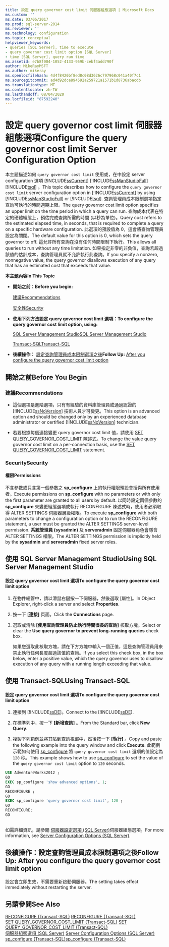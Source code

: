 ```yaml
---
title: 設定 query governor cost limit 伺服器組態選項 | Microsoft Docs
ms.custom: ''
ms.date: 03/06/2017
ms.prod: sql-server-2014
ms.reviewer: ''
ms.technology: configuration
ms.topic: conceptual
helpviewer_keywords:
- queries [SQL Server], time to execute
- query governor cost limit option [SQL Server]
- time [SQL Server], query run time
ms.assetid: e7b8f084-1052-4133-959b-cebf4add790f
author: MikeRayMSFT
ms.author: mikeray
ms.openlocfilehash: 4d4f8420bf8ed8c08d3626c797968c041a40f7c1
ms.sourcegitcommit: ad4d92dce894592a259721a1571b1d8736abacdb
ms.translationtype: MT
ms.contentlocale: zh-TW
ms.lasthandoff: 08/04/2020
ms.locfileid: "87592240"
---
```

# <a name="configure-the-query-governor-cost-limit-server-configuration-option"></a><span data-ttu-id="cde13-102">設定 query governor cost limit 伺服器組態選項</span><span class="sxs-lookup"><span data-stu-id="cde13-102">Configure the query governor cost limit Server Configuration Option</span></span>
  <span data-ttu-id="cde13-103">本主題描述如何 `query governor cost limit` 使用或，在中設定 server configuration 選項 [!INCLUDE[ssCurrent](../../includes/sscurrent-md.md)] [!INCLUDE[ssManStudioFull](../../includes/ssmanstudiofull-md.md)] [!INCLUDE[tsql](../../includes/tsql-md.md)] 。</span><span class="sxs-lookup"><span data-stu-id="cde13-103">This topic describes how to configure the `query governor cost limit` server configuration option in [!INCLUDE[ssCurrent](../../includes/sscurrent-md.md)] by using [!INCLUDE[ssManStudioFull](../../includes/ssmanstudiofull-md.md)] or [!INCLUDE[tsql](../../includes/tsql-md.md)].</span></span> <span data-ttu-id="cde13-104">查詢管理員成本限制選項指定查詢可執行的時間週期上限。</span><span class="sxs-lookup"><span data-stu-id="cde13-104">The query governor cost limit option specifies an upper limit on the time period in which a query can run.</span></span> <span data-ttu-id="cde13-105">查詢成本代表在特定的硬體組態上，預估完成查詢所需的時間 (以秒為單位)。</span><span class="sxs-lookup"><span data-stu-id="cde13-105">Query cost refers to the estimated elapsed time, in seconds, that is required to complete a query on a specific hardware configuration.</span></span> <span data-ttu-id="cde13-106">此選項的預設值為 0，這會將查詢管理員設定為關閉。</span><span class="sxs-lookup"><span data-stu-id="cde13-106">The default value for this option is 0, which sets the query governor to off.</span></span> <span data-ttu-id="cde13-107">這允許所有查詢在沒有任何時間限制下執行。</span><span class="sxs-lookup"><span data-stu-id="cde13-107">This allows all queries to run without any time limitation.</span></span> <span data-ttu-id="cde13-108">如果指定非零的非負值，查詢若超過該值的估計成本，查詢管理員就不允許執行此查詢。</span><span class="sxs-lookup"><span data-stu-id="cde13-108">If you specify a nonzero, nonnegative value, the query governor disallows execution of any query that has an estimated cost that exceeds that value.</span></span>  
  
 <span data-ttu-id="cde13-109">**本主題內容**</span><span class="sxs-lookup"><span data-stu-id="cde13-109">**In This Topic**</span></span>  
  
-   <span data-ttu-id="cde13-110">**開始之前：**</span><span class="sxs-lookup"><span data-stu-id="cde13-110">**Before you begin:**</span></span>  
  
     [<span data-ttu-id="cde13-111">建議</span><span class="sxs-lookup"><span data-stu-id="cde13-111">Recommendations</span></span>](#Recommendations)  
  
     [<span data-ttu-id="cde13-112">安全性</span><span class="sxs-lookup"><span data-stu-id="cde13-112">Security</span></span>](#Security)  
  
-   <span data-ttu-id="cde13-113">**使用下列方法設定 query governor cost limit 選項：**</span><span class="sxs-lookup"><span data-stu-id="cde13-113">**To configure the query governor cost limit option, using:**</span></span>  
  
     [<span data-ttu-id="cde13-114">SQL Server Management Studio</span><span class="sxs-lookup"><span data-stu-id="cde13-114">SQL Server Management Studio</span></span>](#SSMSProcedure)  
  
     [<span data-ttu-id="cde13-115">Transact-SQL</span><span class="sxs-lookup"><span data-stu-id="cde13-115">Transact-SQL</span></span>](#TsqlProcedure)  
  
-   <span data-ttu-id="cde13-116">**後續操作：** [設定查詢管理員成本限制選項之後](#FollowUp)</span><span class="sxs-lookup"><span data-stu-id="cde13-116">**Follow Up:**  [After you configure the query governor cost limit option](#FollowUp)</span></span>  
  
##  <a name="before-you-begin"></a><a name="BeforeYouBegin"></a> <span data-ttu-id="cde13-117">開始之前</span><span class="sxs-lookup"><span data-stu-id="cde13-117">Before You Begin</span></span>  
  
###  <a name="recommendations"></a><a name="Recommendations"></a> <span data-ttu-id="cde13-118">建議</span><span class="sxs-lookup"><span data-stu-id="cde13-118">Recommendations</span></span>  
  
-   <span data-ttu-id="cde13-119">這個選項是進階選項，只有有經驗的資料庫管理員或通過認證的 [!INCLUDE[ssNoVersion](../../includes/ssnoversion-md.md)] 技術人員才可變更。</span><span class="sxs-lookup"><span data-stu-id="cde13-119">This option is an advanced option and should be changed only by an experienced database administrator or certified [!INCLUDE[ssNoVersion](../../includes/ssnoversion-md.md)] technician.</span></span>  
  
-   <span data-ttu-id="cde13-120">若要根據每個連接變更 query governor cost limit 值，請使用 [SET QUERY_GOVERNOR_COST_LIMIT](/sql/t-sql/statements/set-query-governor-cost-limit-transact-sql) 陳述式。</span><span class="sxs-lookup"><span data-stu-id="cde13-120">To change the value query governor cost limit on a per-connection basis, use the [SET QUERY_GOVERNOR_COST_LIMIT](/sql/t-sql/statements/set-query-governor-cost-limit-transact-sql) statement.</span></span>  
  
###  <a name="security"></a><a name="Security"></a> <span data-ttu-id="cde13-121">Security</span><span class="sxs-lookup"><span data-stu-id="cde13-121">Security</span></span>  
  
####  <a name="permissions"></a><a name="Permissions"></a> <span data-ttu-id="cde13-122">權限</span><span class="sxs-lookup"><span data-stu-id="cde13-122">Permissions</span></span>  
 <span data-ttu-id="cde13-123">不含參數或只含第一個參數之 **sp_configure** 上的執行權限預設會授與所有使用者。</span><span class="sxs-lookup"><span data-stu-id="cde13-123">Execute permissions on **sp_configure** with no parameters or with only the first parameter are granted to all users by default.</span></span> <span data-ttu-id="cde13-124">以同時設定兩個參數的 **sp_configure** 來變更組態選項或執行 RECONFIGURE 陳述式時，使用者必須取得 ALTER SETTINGS 伺服器層級權限。</span><span class="sxs-lookup"><span data-stu-id="cde13-124">To execute **sp_configure** with both parameters to change a configuration option or to run the RECONFIGURE statement, a user must be granted the ALTER SETTINGS server-level permission.</span></span> <span data-ttu-id="cde13-125">**系統管理員 (sysadmin)** 及 **serveradmin** 固定伺服器角色會隱含 ALTER SETTINGS 權限。</span><span class="sxs-lookup"><span data-stu-id="cde13-125">The ALTER SETTINGS permission is implicitly held by the **sysadmin** and **serveradmin** fixed server roles.</span></span>  
  
##  <a name="using-sql-server-management-studio"></a><a name="SSMSProcedure"></a> <span data-ttu-id="cde13-126">使用 SQL Server Management Studio</span><span class="sxs-lookup"><span data-stu-id="cde13-126">Using SQL Server Management Studio</span></span>  
  
#### <a name="to-configure-the-query-governor-cost-limit-option"></a><span data-ttu-id="cde13-127">設定 query governor cost limit 選項</span><span class="sxs-lookup"><span data-stu-id="cde13-127">To configure the query governor cost limit option</span></span>  
  
1.  <span data-ttu-id="cde13-128">在物件總管中，請以滑鼠右鍵按一下伺服器，然後選取 [屬性]。</span><span class="sxs-lookup"><span data-stu-id="cde13-128">In Object Explorer, right-click a server and select **Properties**.</span></span>  
  
2.  <span data-ttu-id="cde13-129">按一下 **[連接]** 頁面。</span><span class="sxs-lookup"><span data-stu-id="cde13-129">Click the **Connections** page.</span></span>  
  
3.  <span data-ttu-id="cde13-130">選取或清除 **[使用查詢管理員防止執行時間很長的查詢]** 核取方塊。</span><span class="sxs-lookup"><span data-stu-id="cde13-130">Select or clear the **Use query governor to prevent long-running queries** check box.</span></span>  
  
     <span data-ttu-id="cde13-131">如果您選取此核取方塊，請在下方方塊中輸入一個正值，這是查詢管理員用來禁止執行任何長度超過該值的查詢。</span><span class="sxs-lookup"><span data-stu-id="cde13-131">If you select this check box, in the box below, enter a positive value, which the query governor uses to disallow execution of any query with a running length exceeding that value.</span></span>  
  
##  <a name="using-transact-sql"></a><a name="TsqlProcedure"></a> <span data-ttu-id="cde13-132">使用 Transact-SQL</span><span class="sxs-lookup"><span data-stu-id="cde13-132">Using Transact-SQL</span></span>  
  
#### <a name="to-configure-the-query-governor-cost-limit-option"></a><span data-ttu-id="cde13-133">設定 query governor cost limit 選項</span><span class="sxs-lookup"><span data-stu-id="cde13-133">To configure the query governor cost limit option</span></span>  
  
1.  <span data-ttu-id="cde13-134">連接到 [!INCLUDE[ssDE](../../includes/ssde-md.md)]。</span><span class="sxs-lookup"><span data-stu-id="cde13-134">Connect to the [!INCLUDE[ssDE](../../includes/ssde-md.md)].</span></span>  
  
2.  <span data-ttu-id="cde13-135">在標準列中，按一下 **[新增查詢]** 。</span><span class="sxs-lookup"><span data-stu-id="cde13-135">From the Standard bar, click **New Query**.</span></span>  
  
3.  <span data-ttu-id="cde13-136">複製下列範例並將其貼到查詢視窗中，然後按一下 **[執行]** 。</span><span class="sxs-lookup"><span data-stu-id="cde13-136">Copy and paste the following example into the query window and click **Execute**.</span></span> <span data-ttu-id="cde13-137">此範例示範如何使用 [sp_configure](/sql/relational-databases/system-stored-procedures/sp-configure-transact-sql) 將 `query governor cost limit` 選項的值設定為 `120` 秒。</span><span class="sxs-lookup"><span data-stu-id="cde13-137">This example shows how to use [sp_configure](/sql/relational-databases/system-stored-procedures/sp-configure-transact-sql) to set the value of the `query governor cost limit` option to `120` seconds.</span></span>  
  
```sql  
USE AdventureWorks2012 ;  
GO  
EXEC sp_configure 'show advanced options', 1;  
GO  
RECONFIGURE ;  
GO  
EXEC sp_configure 'query governor cost limit', 120 ;  
GO  
RECONFIGURE;  
GO  
  
```  
  
 <span data-ttu-id="cde13-138">如需詳細資訊，請參閱 [伺服器設定選項 &#40;SQL Server&#41;](server-configuration-options-sql-server.md)伺服器組態選項。</span><span class="sxs-lookup"><span data-stu-id="cde13-138">For more information, see [Server Configuration Options &#40;SQL Server&#41;](server-configuration-options-sql-server.md).</span></span>  
  
##  <a name="follow-up-after-you-configure-the-query-governor-cost-limit-option"></a><a name="FollowUp"></a> <span data-ttu-id="cde13-139">後續操作：設定查詢管理員成本限制選項之後</span><span class="sxs-lookup"><span data-stu-id="cde13-139">Follow Up: After you configure the query governor cost limit option</span></span>  
 <span data-ttu-id="cde13-140">設定會立即生效，不需要重新啟動伺服器。</span><span class="sxs-lookup"><span data-stu-id="cde13-140">The setting takes effect immediately without restarting the server.</span></span>  
  
## <a name="see-also"></a><span data-ttu-id="cde13-141">另請參閱</span><span class="sxs-lookup"><span data-stu-id="cde13-141">See Also</span></span>  
 <span data-ttu-id="cde13-142">[RECONFIGURE &#40;Transact-SQL&#41;](/sql/t-sql/language-elements/reconfigure-transact-sql) </span><span class="sxs-lookup"><span data-stu-id="cde13-142">[RECONFIGURE &#40;Transact-SQL&#41;](/sql/t-sql/language-elements/reconfigure-transact-sql) </span></span>  
 <span data-ttu-id="cde13-143">[SET QUERY_GOVERNOR_COST_LIMIT &#40;Transact-SQL&#41;](/sql/t-sql/statements/set-query-governor-cost-limit-transact-sql) </span><span class="sxs-lookup"><span data-stu-id="cde13-143">[SET QUERY_GOVERNOR_COST_LIMIT &#40;Transact-SQL&#41;](/sql/t-sql/statements/set-query-governor-cost-limit-transact-sql) </span></span>  
 <span data-ttu-id="cde13-144">[伺服器組態選項 &#40;SQL Server&#41;](server-configuration-options-sql-server.md) </span><span class="sxs-lookup"><span data-stu-id="cde13-144">[Server Configuration Options &#40;SQL Server&#41;](server-configuration-options-sql-server.md) </span></span>  
 [<span data-ttu-id="cde13-145">sp_configure &#40;Transact-SQL&#41;</span><span class="sxs-lookup"><span data-stu-id="cde13-145">sp_configure &#40;Transact-SQL&#41;</span></span>](/sql/relational-databases/system-stored-procedures/sp-configure-transact-sql)  
  
  
